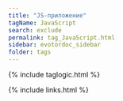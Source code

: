```yaml
---
title: "JS-приложение"
tagName: JavaScript
search: exclude
permalink: tag_JavaScript.html
sidebar: evotordoc_sidebar
folder: tags
---
```

{% include taglogic.html %}

{% include links.html %}
